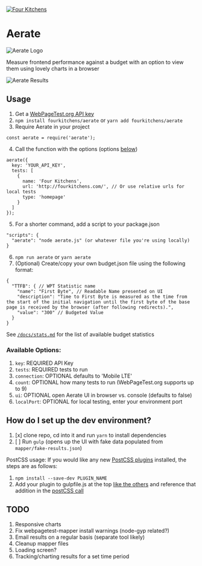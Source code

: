 [![Four Kitchens](https://img.shields.io/badge/4K-Four%20Kitchens-35AA4E.svg)](https://fourkitchens.com/)

# Aerate

![Aerate Logo](https://user-images.githubusercontent.com/18293479/38391908-572356b2-38eb-11e8-9fd5-62daf5d2bad3.png)

Measure frontend performance against a budget with an option to view them using lovely charts in a browser

![Aerate Results](https://user-images.githubusercontent.com/18293479/38391917-5e7aee02-38eb-11e8-88ad-b863d574f3b8.png)

## Usage

1.  Get a [WebPageTest.org API key](https://www.webpagetest.org/getkey.php)
2.  `npm install fourkitchens/aerate` or `yarn add fourkitchens/aerate`
3.  Require Aerate in your project

```
const aerate = require('aerate');
```

4.  Call the function with the options (options [below](https://github.com/fourkitchens/aerate#available-options))

```
aerate({
  key: 'YOUR_API_KEY',
  tests: [
    {
      name: 'Four Kitchens',
      url: 'http://fourkitchens.com/', // Or use relative urls for local tests
      type: 'homepage'
    }
  ]
});
```

5.  For a shorter command, add a script to your package.json

```
"scripts": {
  "aerate": "node aerate.js" (or whatever file you're using locally)
}
```

6.  `npm run aerate` or `yarn aerate`
7.  (Optional) Create/copy your own budget.json file using the following format:

```
{
  "TTFB": { // WPT Statistic name
    "name": "First Byte", // Readable Name presented on UI
    "description": "Time to First Byte is measured as the time from the start of the initial navigation until the first byte of the base page is received by the browser (after following redirects).",
    "value": "300" // Budgeted Value
  }
}
```

See [`/docs/stats.md`](https://github.com/fourkitchens/aerate/blob/master/docs/stats.md) for the list of available budget statistics

### Available Options:

1.  `key`: REQUIRED API Key
2.  `tests`: REQUIRED tests to run
3.  `connection`: OPTIONAL defaults to 'Mobile LTE'
4.  `count`: OPTIONAL how many tests to run (WebPageTest.org supports up to 9)
5.  `ui`: OPTIONAL open Aerate UI in browser vs. console (defaults to false)
6.  `localPort`: OPTIONAL for local testing, enter your environment port

## How do I set up the dev environment?

1.  [x] clone repo, cd into it and run `yarn` to install dependencies
1.  [ ] Run `gulp` (opens up the UI with fake data populated from `mapper/fake-results.json`)

PostCSS usage:
If you would like any new [PostCSS plugins](https://github.com/postcss/postcss/blob/master/docs/plugins.md) installed, the steps are as follows:

1.  `npm install --save-dev PLUGIN_NAME`
1.  Add your plugin to gulpfile.js at the top [like the others](https://github.com/fourkitchens/aerate/blob/0be17524b601d649c038bd113ca756ada4bb19ca/gulpfile.js#L10) and reference that addition in the [postCSS call
    ](https://github.com/fourkitchens/aerate/blob/0be17524b601d649c038bd113ca756ada4bb19ca/gulpfile.js#L27)

## TODO

1.  Responsive charts
1.  Fix webpagetest-mapper install warnings (node-gyp related?)
1.  Email results on a regular basis (separate tool likely)
1.  Cleanup mapper files
1.  Loading screen?
1.  Tracking/charting results for a set time period
